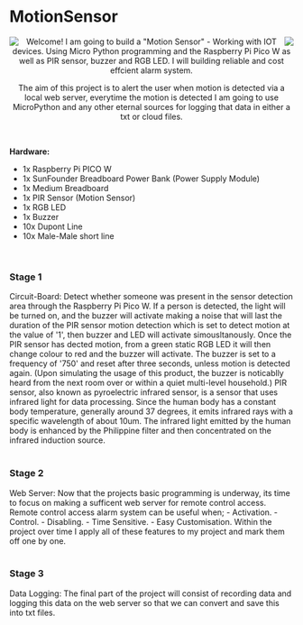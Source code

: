 # MotionSensor

<div align="center">
<img align="left" src="https://media.tenor.com/lJ3nu6akejIAAAAM/smoke-alarms-market.gif" />
<img align="right" src="https://media.tenor.com/lJ3nu6akejIAAAAM/smoke-alarms-market.gif" />

Welcome! I am going to build a "Motion Sensor" - Working with IOT devices.
Using Micro Python programming and the Raspberry Pi Pico W as well as PIR sensor, buzzer and RGB LED. I will building reliable and cost effcient alarm system. 

The aim of this project is to alert the user when motion is detected via a local web server, everytime the motion is detected I am going to use MicroPython and any other eternal sources for logging that data in either a txt or cloud files.
</div>
<br>

<b>Hardware:</b>
  - 1x Raspberry Pi PICO W
  - 1x SunFounder Breadboard Power Bank (Power Supply Module)
  - 1x Medium Breadboard
  - 1x PIR Sensor (Motion Sensor)
  - 1x RGB LED
  - 1x Buzzer
  - 10x Dupont Line
  - 10x Male-Male short line
<br>

<div align="left">
<h3><b>Stage 1</b></h3>
Circuit-Board:
Detect whether someone was present in the sensor detection area through the Raspberry Pi Pico W. If
a person is detected, the light will be turned on, and the buzzer will activate making a noise that will last the duration
of the PIR sensor motion detection which is set to detect motion at the value of '1', then buzzer and LED will activate simousltanously.
Once the PIR sensor has dected motion, from a green static RGB LED it will then change colour to red and the buzzer will activate. The buzzer is set to a frequency of '750' and reset after three seconds, unless motion is detected again. (Upon simulating the usage of this product, the buzzer is noticablly heard from the next room over or within a quiet multi-level household.)
PIR sensor, also known as pyroelectric infrared sensor, is a sensor that uses infrared light for data
processing. Since the human body has a constant body temperature, generally around 37 degrees, it
emits infrared rays with a specific wavelength of about 10um. The infrared light emitted by the human
body is enhanced by the Philippine filter and then concentrated on the infrared induction source.
</div>
<br>

<div align="left">
<h3><b>Stage 2</b></h3>
Web Server:
Now that the projects basic programming is underway, its time to focus on making a sufficent web server for remote control access. Remote control access alarm system can be useful when;
  - Activation.
  - Control.
  - Disabling.
  - Time Sensitive.
  - Easy Customisation.
Within the project over time I apply all of these features to my project and mark them off one by one.
</div>
<br>

<div align="left">
<h3><b>Stage 3</b></h3>
Data Logging:
The final part of the project will consist of recording data and logging this data on the web server so that we can convert and save this into txt files.
</div>
<br>
